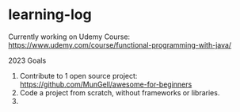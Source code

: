 # learning-log
Currently working on Udemy Course: https://www.udemy.com/course/functional-programming-with-java/

2023 Goals
1. Contribute to 1 open source project: https://github.com/MunGell/awesome-for-beginners
2. Code a project from scratch, without frameworks or libraries. 
3. 